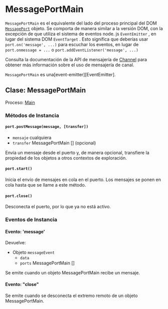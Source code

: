 # MessagePortMain

`MessagePortMain` es el equivalente del lado del proceso principal del DOM [`MessagePort`][] objeto. Se comporta de manera similar a la versión DOM, con la excepción de que utiliza el sistema de eventos node. js `EventEmitter` , en lugar del sistema DOM `EventTarget` . Esto significa que deberías usar `port.on('message', ...)` para escuchar los eventos, en lugar de `port.onmessage = ...` o `port.addEventListener('message', ...)`

Consulta la documentación de la API de mensajería de [Channel][] para obtener más información sobre el uso de mensajería de canal.

`MessagePortMain` es una\[event-emitter\]\[EventEmitter\].

## Clase: MessagePortMain

Proceso: [Main](../glossary.md#main-process)

### Métodos de Instancia

#### `port.postMessage(message, [transfer])`

* `mensaje` cualquiera
* `transfer` MessagePortMain [] (opcional)

Envía un mensaje desde el puerto y, de manera opcional, transfiere la propiedad de los objetos a otros contextos de exploración.

#### `port.start()`

Inicia el envío de mensajes en cola en el puerto. Los mensajes se ponen en cola hasta que se llame a este método.

#### `port.close()`

Desconecta el puerto, por lo que ya no está activo.

### Eventos de Instancia

#### Evento: 'message'

Devuelve:

* Objeto `messageEvent`
  * `data`
  * `ports` MessagePortMain []

Se emite cuando un objeto MessagePortMain recibe un mensaje.

#### Evento: "close"

Se emite cuando se desconecta el extremo remoto de un objeto MessagePortMain.

[`MessagePort`]: https://developer.mozilla.org/en-US/docs/Web/API/MessagePort
[Channel]: https://developer.mozilla.org/en-US/docs/Web/API/Channel_Messaging_API
